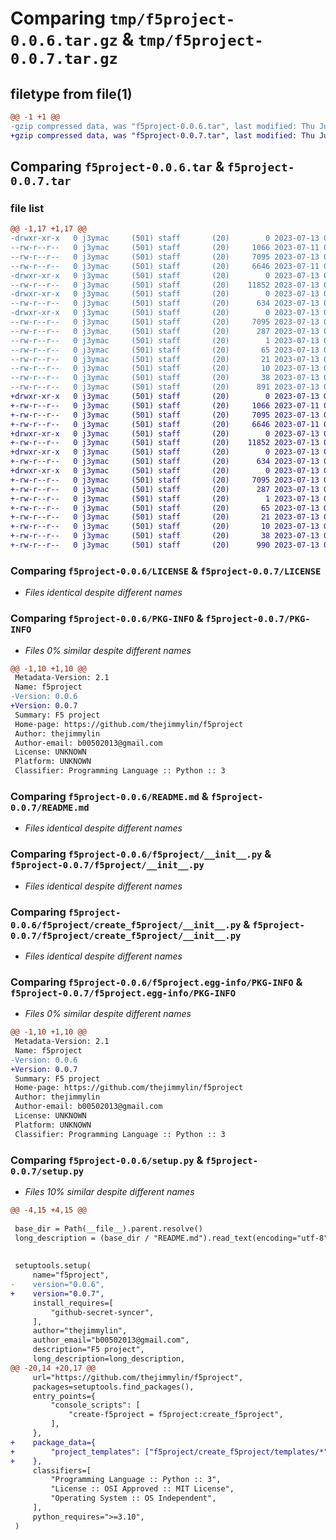# Comparing `tmp/f5project-0.0.6.tar.gz` & `tmp/f5project-0.0.7.tar.gz`

## filetype from file(1)

```diff
@@ -1 +1 @@
-gzip compressed data, was "f5project-0.0.6.tar", last modified: Thu Jul 13 02:46:17 2023, max compression
+gzip compressed data, was "f5project-0.0.7.tar", last modified: Thu Jul 13 02:57:33 2023, max compression
```

## Comparing `f5project-0.0.6.tar` & `f5project-0.0.7.tar`

### file list

```diff
@@ -1,17 +1,17 @@
-drwxr-xr-x   0 j3ymac     (501) staff       (20)        0 2023-07-13 02:46:17.895207 f5project-0.0.6/
--rw-r--r--   0 j3ymac     (501) staff       (20)     1066 2023-07-11 00:45:10.000000 f5project-0.0.6/LICENSE
--rw-r--r--   0 j3ymac     (501) staff       (20)     7095 2023-07-13 02:46:17.895011 f5project-0.0.6/PKG-INFO
--rw-r--r--   0 j3ymac     (501) staff       (20)     6646 2023-07-11 00:45:10.000000 f5project-0.0.6/README.md
-drwxr-xr-x   0 j3ymac     (501) staff       (20)        0 2023-07-13 02:46:17.858453 f5project-0.0.6/f5project/
--rw-r--r--   0 j3ymac     (501) staff       (20)    11852 2023-07-13 02:44:43.000000 f5project-0.0.6/f5project/__init__.py
-drwxr-xr-x   0 j3ymac     (501) staff       (20)        0 2023-07-13 02:46:17.894726 f5project-0.0.6/f5project/create_f5project/
--rw-r--r--   0 j3ymac     (501) staff       (20)      634 2023-07-13 02:44:43.000000 f5project-0.0.6/f5project/create_f5project/__init__.py
-drwxr-xr-x   0 j3ymac     (501) staff       (20)        0 2023-07-13 02:46:17.894472 f5project-0.0.6/f5project.egg-info/
--rw-r--r--   0 j3ymac     (501) staff       (20)     7095 2023-07-13 02:46:17.000000 f5project-0.0.6/f5project.egg-info/PKG-INFO
--rw-r--r--   0 j3ymac     (501) staff       (20)      287 2023-07-13 02:46:17.000000 f5project-0.0.6/f5project.egg-info/SOURCES.txt
--rw-r--r--   0 j3ymac     (501) staff       (20)        1 2023-07-13 02:46:17.000000 f5project-0.0.6/f5project.egg-info/dependency_links.txt
--rw-r--r--   0 j3ymac     (501) staff       (20)       65 2023-07-13 02:46:17.000000 f5project-0.0.6/f5project.egg-info/entry_points.txt
--rw-r--r--   0 j3ymac     (501) staff       (20)       21 2023-07-13 02:46:17.000000 f5project-0.0.6/f5project.egg-info/requires.txt
--rw-r--r--   0 j3ymac     (501) staff       (20)       10 2023-07-13 02:46:17.000000 f5project-0.0.6/f5project.egg-info/top_level.txt
--rw-r--r--   0 j3ymac     (501) staff       (20)       38 2023-07-13 02:46:17.895280 f5project-0.0.6/setup.cfg
--rw-r--r--   0 j3ymac     (501) staff       (20)      891 2023-07-13 02:45:29.000000 f5project-0.0.6/setup.py
+drwxr-xr-x   0 j3ymac     (501) staff       (20)        0 2023-07-13 02:57:33.498067 f5project-0.0.7/
+-rw-r--r--   0 j3ymac     (501) staff       (20)     1066 2023-07-11 00:45:10.000000 f5project-0.0.7/LICENSE
+-rw-r--r--   0 j3ymac     (501) staff       (20)     7095 2023-07-13 02:57:33.497934 f5project-0.0.7/PKG-INFO
+-rw-r--r--   0 j3ymac     (501) staff       (20)     6646 2023-07-11 00:45:10.000000 f5project-0.0.7/README.md
+drwxr-xr-x   0 j3ymac     (501) staff       (20)        0 2023-07-13 02:57:33.496628 f5project-0.0.7/f5project/
+-rw-r--r--   0 j3ymac     (501) staff       (20)    11852 2023-07-13 02:44:43.000000 f5project-0.0.7/f5project/__init__.py
+drwxr-xr-x   0 j3ymac     (501) staff       (20)        0 2023-07-13 02:57:33.497658 f5project-0.0.7/f5project/create_f5project/
+-rw-r--r--   0 j3ymac     (501) staff       (20)      634 2023-07-13 02:44:43.000000 f5project-0.0.7/f5project/create_f5project/__init__.py
+drwxr-xr-x   0 j3ymac     (501) staff       (20)        0 2023-07-13 02:57:33.497505 f5project-0.0.7/f5project.egg-info/
+-rw-r--r--   0 j3ymac     (501) staff       (20)     7095 2023-07-13 02:57:33.000000 f5project-0.0.7/f5project.egg-info/PKG-INFO
+-rw-r--r--   0 j3ymac     (501) staff       (20)      287 2023-07-13 02:57:33.000000 f5project-0.0.7/f5project.egg-info/SOURCES.txt
+-rw-r--r--   0 j3ymac     (501) staff       (20)        1 2023-07-13 02:57:33.000000 f5project-0.0.7/f5project.egg-info/dependency_links.txt
+-rw-r--r--   0 j3ymac     (501) staff       (20)       65 2023-07-13 02:57:33.000000 f5project-0.0.7/f5project.egg-info/entry_points.txt
+-rw-r--r--   0 j3ymac     (501) staff       (20)       21 2023-07-13 02:57:33.000000 f5project-0.0.7/f5project.egg-info/requires.txt
+-rw-r--r--   0 j3ymac     (501) staff       (20)       10 2023-07-13 02:57:33.000000 f5project-0.0.7/f5project.egg-info/top_level.txt
+-rw-r--r--   0 j3ymac     (501) staff       (20)       38 2023-07-13 02:57:33.498106 f5project-0.0.7/setup.cfg
+-rw-r--r--   0 j3ymac     (501) staff       (20)      990 2023-07-13 02:57:22.000000 f5project-0.0.7/setup.py
```

### Comparing `f5project-0.0.6/LICENSE` & `f5project-0.0.7/LICENSE`

 * *Files identical despite different names*

### Comparing `f5project-0.0.6/PKG-INFO` & `f5project-0.0.7/PKG-INFO`

 * *Files 0% similar despite different names*

```diff
@@ -1,10 +1,10 @@
 Metadata-Version: 2.1
 Name: f5project
-Version: 0.0.6
+Version: 0.0.7
 Summary: F5 project
 Home-page: https://github.com/thejimmylin/f5project
 Author: thejimmylin
 Author-email: b00502013@gmail.com
 License: UNKNOWN
 Platform: UNKNOWN
 Classifier: Programming Language :: Python :: 3
```

### Comparing `f5project-0.0.6/README.md` & `f5project-0.0.7/README.md`

 * *Files identical despite different names*

### Comparing `f5project-0.0.6/f5project/__init__.py` & `f5project-0.0.7/f5project/__init__.py`

 * *Files identical despite different names*

### Comparing `f5project-0.0.6/f5project/create_f5project/__init__.py` & `f5project-0.0.7/f5project/create_f5project/__init__.py`

 * *Files identical despite different names*

### Comparing `f5project-0.0.6/f5project.egg-info/PKG-INFO` & `f5project-0.0.7/f5project.egg-info/PKG-INFO`

 * *Files 0% similar despite different names*

```diff
@@ -1,10 +1,10 @@
 Metadata-Version: 2.1
 Name: f5project
-Version: 0.0.6
+Version: 0.0.7
 Summary: F5 project
 Home-page: https://github.com/thejimmylin/f5project
 Author: thejimmylin
 Author-email: b00502013@gmail.com
 License: UNKNOWN
 Platform: UNKNOWN
 Classifier: Programming Language :: Python :: 3
```

### Comparing `f5project-0.0.6/setup.py` & `f5project-0.0.7/setup.py`

 * *Files 10% similar despite different names*

```diff
@@ -4,15 +4,15 @@
 
 base_dir = Path(__file__).parent.resolve()
 long_description = (base_dir / "README.md").read_text(encoding="utf-8")
 
 
 setuptools.setup(
     name="f5project",
-    version="0.0.6",
+    version="0.0.7",
     install_requires=[
         "github-secret-syncer",
     ],
     author="thejimmylin",
     author_email="b00502013@gmail.com",
     description="F5 project",
     long_description=long_description,
@@ -20,14 +20,17 @@
     url="https://github.com/thejimmylin/f5project",
     packages=setuptools.find_packages(),
     entry_points={
         "console_scripts": [
             "create-f5project = f5project:create_f5project",
         ],
     },
+    package_data={
+        "project_templates": ["f5project/create_f5project/templates/*"],
+    },
     classifiers=[
         "Programming Language :: Python :: 3",
         "License :: OSI Approved :: MIT License",
         "Operating System :: OS Independent",
     ],
     python_requires=">=3.10",
 )
```

